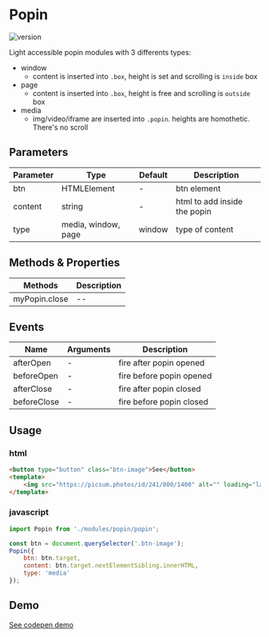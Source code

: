 
# Popin

![version](https://img.shields.io/github/manifest-json/v/Natjo/popin)

Light accessible popin modules with 3 differents types:

- window
    - content is inserted into `.box`, height is set and scrolling is `inside` box
- page
    - content is inserted into `.box`, height is free and scrolling is `outside` box
- media
    - img/video/iframe are inserted into `.popin`. heights are homothetic. There's no scroll


## Parameters
| Parameter | Type | Default | Description |
| ------ | ------ | ------ | ------ |
| btn | HTMLElement | - | btn element |
| content | string | - | html to add inside the popin |
| type | media, window, page | window | type of content |

## Methods & Properties
| Methods | Description |
| ------ | ------ |
| myPopin.close | -- |


## Events
| Name | Arguments | Description |
| ------ | ------ | ------ |
| afterOpen | - | fire after popin opened |
| beforeOpen | -  | fire before popin opened |
| afterClose | - | fire after popin closed |
| beforeClose | - | fire before popin closed |


## Usage

### html
```html
<button type="button" class="btn-image">See</button>
<template>
	<img src="https://picsum.photos/id/241/800/1400" alt="" loading="lazy" width="800" height="1400">
</template>
```
### javascript
```javascript
import Popin from './modules/popin/popin';

const btn = document.querySelector('.btn-image');
Popin({
	btn: btn.target,
	content: btn.target.nextElementSibling.innerHTML,
	type: 'media'
});
```

## Demo
[See codepen demo](https://codepen.io/natjo/pen/jOqXEmr?editors=0110)
